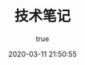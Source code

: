 ---
pageComponent:
  name: Catalogue
  data:
    path: 01.笔记
    imgUrl: /img/other.png
    description: 技术笔记等
title: 技术笔记
date: 2020-03-11 21:50:55
permalink: /Note/
sidebar: true
article: false
comment: false
editLink: false
author:
  name: lisheng
  link: https://github.com/LiShengG
---
